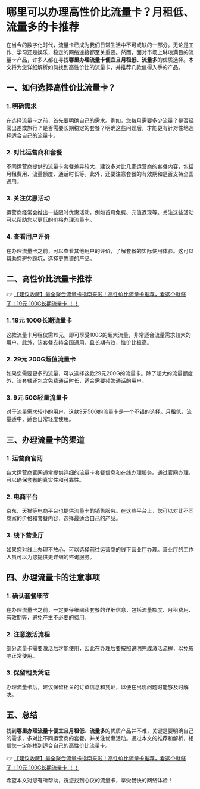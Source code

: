 # 哪里可以办理高性价比流量卡？月租低、流量多的卡推荐

在当今的数字化时代，流量卡已成为我们日常生活中不可或缺的一部分。无论是工作、学习还是娱乐，稳定的网络连接都至关重要。然而，面对市场上琳琅满目的流量卡产品，许多人都在寻找**哪里办理流量卡便宜**且**月租低、流量多**的优质选择。本文将为您详细解析如何找到高性价比的流量卡，并推荐几款值得入手的产品。

## 一、如何选择高性价比流量卡？

### 1. 明确需求
在选择流量卡之前，首先要明确自己的需求。例如，您每月需要多少流量？是否经常出差或旅行？是否需要长期稳定的套餐？明确这些问题后，才能更有针对性地选择适合自己的流量卡。

### 2. 对比运营商和套餐
不同运营商提供的流量卡套餐差异较大，建议多对比几家运营商的套餐内容，包括月租费用、流量额度、通话时长等。此外，还要注意套餐的有效期和是否支持全国通用。

### 3. 关注优惠活动
运营商经常会推出一些限时优惠活动，例如首月免费、充值返现等。关注这些活动可以帮助您以更低的价格办理流量卡。

### 4. 查看用户评价
在办理流量卡之前，可以查看其他用户的评价，了解套餐的实际使用体验。这可以帮助您避免踩坑，选择更靠谱的产品。

## 二、高性价比流量卡推荐

👉 [【建议收藏】最全聚合流量卡指南来啦！高性价比流量卡推荐，看这个就够了！19元 100G长期流量卡 ！！](https://bit.ly/Liuliangka)

### 1. 19元 100G长期流量卡
这款流量卡月租仅需19元，即可享受100G的超大流量，非常适合流量需求较大的用户。此外，该套餐支持全国通用，且长期有效，性价比极高。

### 2. 29元 200G超值流量卡
如果您需要更多的流量，可以选择这款29元200G的流量卡。除了超大的流量额度外，该套餐还包含免费通话时长，适合需要频繁通话的用户。

### 3. 9元 50G轻量流量卡
对于流量需求较小的用户，这款9元50G的流量卡是一个不错的选择。月租低，流量适中，适合日常轻度使用。

## 三、办理流量卡的渠道

### 1. 运营商官网
各大运营商官网通常提供详细的流量卡套餐信息和在线办理服务。通过官网办理，可以确保套餐的真实性和可靠性。

### 2. 电商平台
京东、天猫等电商平台也提供流量卡的销售服务。在这些平台上，您可以对比不同商家的价格和套餐内容，选择最适合自己的产品。

### 3. 线下营业厅
如果您对线上办理不放心，可以选择前往运营商的线下营业厅办理。营业厅的工作人员可以为您提供更详细的咨询服务。

## 四、办理流量卡的注意事项

### 1. 确认套餐细节
在办理流量卡之前，一定要仔细阅读套餐的详细信息，包括流量额度、月租费用、有效期等，避免产生不必要的费用。

### 2. 注意激活流程
部分流量卡需要激活后才能使用，因此在办理后要按照说明完成激活流程，以免影响正常使用。

### 3. 保留相关凭证
办理流量卡后，建议保留相关的订单信息和凭证，以便在出现问题时能够及时解决。

## 五、总结

找到**哪里办理流量卡便宜**且**月租低、流量多**的优质产品并不难，关键是要明确自己的需求，多对比不同运营商的套餐，并关注优惠活动。通过本文的推荐和解析，相信您一定能找到适合自己的高性价比流量卡。

👉 [【建议收藏】最全聚合流量卡指南来啦！高性价比流量卡推荐，看这个就够了！19元 100G长期流量卡 ！！](https://bit.ly/Liuliangka)

希望本文对您有所帮助，祝您找到心仪的流量卡，享受畅快的网络体验！